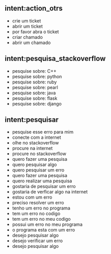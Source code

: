 ## intent:action_otrs
- crie um ticket
- abrir um ticket
- por favor abra o ticket
- criar chamado
- abrir um chamado

## intent:pesquisa_stackoverflow
- pesquise sobre: C++
- pesquise sobre: python
- pesquise sobre: ruby
- pesquise sobre: pearl
- pesquise sobre: java
- pesquise sobre: flask
- pesquise sobre: django

## intent:pesquisar
- pesquise esse erro para mim
- conecte com a internet
- olhe no stackoverflow
- procure na internet
- procure no stackoverflow
- quero fazer uma pesquisa
- quero pesquisar algo
- quero pesquisar um erro
- quero fazer uma pesquisa   
- quero realizar uma pesquisa
- gostaria de pesquisar um erro
- gostaria de verficar algo na internet
- estou com um erro
- preciso resolver um erro
- tenho um erro no programa
- tem um erro no codigo
- tem um erro no meu codigo  
- possui um erro no meu programa
- o programa esta com um erro
- desejo pesquisar algo
- desejo verificar um erro
- desejo pesquisar algo
